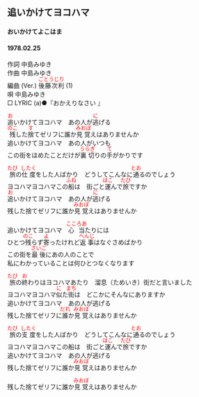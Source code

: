 <style type="text/css">
	ruby{
	    ruby-position: over;
	}
	ruby > rt{font-size: 12px;color:red;}
	p{font:16px;font-size: '楷体'}
</style>
## 追いかけてヨコハマ
#### おいかけてよこはま
#### 1978.02.25


作詞         中島みゆき  
作曲         中島みゆき  
編曲 (Ver.)  <ruby><rb>後藤次利</rb><rp>(</rp><rt>ごとうじり</rt><rp>)</rp></ruby> (1)  
唄           中島みゆき  
□ LYRIC (a)●『おかえりなさい 』  


<ruby><rb>追</rb><rp>(</rp><rt>お</rt><rp>)</rp></ruby>いかけてヨコハマ　あの人が<ruby><rb>逃</rb><rp>(</rp><rt>に</rt><rp>)</rp></ruby>げる  
<ruby><rb>残</rb><rp>(</rp><rt>のこ</rt><rp>)</rp></ruby>した<ruby><rb>捨</rb><rp>(</rp><rt>す</rt><rp>)</rp></ruby>てゼリフに誰か<ruby><rb>見覚</rb><rp>(</rp><rt>みおぼ</rt><rp>)</rp></ruby>えはありませんか  
追いかけてヨコハマ　あの人がいつも  
この街をほめたことだけが<ruby><rb>裏切</rb><rp>(</rp><rt>うらぎ</rt><rp>)</rp></ruby>りの<ruby><rb>手</rb><rp>(</rp><rt>て</rt><rp>)</rp></ruby>がかりです  
  
<ruby><rb>旅</rb><rp>(</rp><rt>たび</rt><rp>)</rp></ruby>の<ruby><rb>仕度</rb><rp>(</rp><rt>したく</rt><rp>)</rp></ruby>をした人ばかり　どうしてこんなに<ruby><rb>通</rb><rp>(</rp><rt>とお</rt><rp>)</rp></ruby>るのでしょう  
ヨコハマヨコハマこの<ruby><rb>船</rb><rp>(</rp><rt>ふね</rt><rp>)</rp></ruby>は　街ごと<ruby><rb>運</rb><rp>(</rp><rt>はこ</rt><rp>)</rp></ruby>んで<ruby><rb>旅</rb><rp>(</rp><rt>たび</rt><rp>)</rp></ruby>ですか  
<ruby><rb>追</rb><rp>(</rp><rt>お</rt><rp>)</rp></ruby>いかけてヨコハマ　あの人が<ruby><rb>逃</rb><rp>(</rp><rt>に</rt><rp>)</rp></ruby>げる  
残した捨てゼリフに誰か<ruby><rb>見覚</rb><rp>(</rp><rt>みおぼ</rt><rp>)</rp></ruby>えはありませんか  
  
追いかけてヨコハマ　<ruby><rb>心当</rb><rp>(</rp><rt>こころあ</rt><rp>)</rp></ruby>たりには  
ひとつ<ruby><rb>残</rb><rp>(</rp><rt>のこ</rt><rp>)</rp></ruby>らず<ruby><rb>寄</rb><rp>(</rp><rt>よ</rt><rp>)</rp></ruby>ったけれど<ruby><rb>返事</rb><rp>(</rp><rt>へんじ</rt><rp>)</rp></ruby>はなぐさめばかり  
この街を<ruby><rb>最後</rb><rp>(</rp><rt>さいご</rt><rp>)</rp></ruby>にあの人のことで  
私にわかっていることは何ひとつなくなります  
  
<ruby><rb>旅</rb><rp>(</rp><rt>たび</rt><rp>)</rp></ruby>の<ruby><rb>終</rb><rp>(</rp><rt>お</rt><rp>)</rp></ruby>わりはヨコハマあたり　溜息（ためいき）街だと言いました  
ヨコハマヨコハマ<ruby><rb>似</rb><rp>(</rp><rt>に</rt><rp>)</rp></ruby>た<ruby><rb>街</rb><rp>(</rp><rt>まち</rt><rp>)</rp></ruby>は　どこかにそんなにありますか  
追いかけてヨコハマ　あの人が逃げる  
残した捨てゼリフに<ruby><rb>誰</rb><rp>(</rp><rt>だれ</rt><rp>)</rp></ruby>か<ruby><rb>見覚</rb><rp>(</rp><rt>みおぼ</rt><rp>)</rp></ruby>えはありませんか  
  
<ruby><rb>旅</rb><rp>(</rp><rt>たび</rt><rp>)</rp></ruby>の<ruby><rb>支度</rb><rp>(</rp><rt>したく</rt><rp>)</rp></ruby>をした人ばかり　どうしてこんなに<ruby><rb>通</rb><rp>(</rp><rt>とお</rt><rp>)</rp></ruby>るのでしょう  
ヨコハマヨコハマこの船は　街ごと<ruby><rb>運</rb><rp>(</rp><rt>はこ</rt><rp>)</rp></ruby>んで<ruby><rb>旅</rb><rp>(</rp><rt>たび</rt><rp>)</rp></ruby>ですか  
追いかけてヨコハマ　あの人が逃げる  
残した捨てゼリフに誰か<ruby><rb>見覚</rb><rp>(</rp><rt>みおぼ</rt><rp>)</rp></ruby>えはありませんか  
  
残した捨てゼリフに誰か<ruby><rb>見覚</rb><rp>(</rp><rt>みおぼ</rt><rp>)</rp></ruby>えはありませんか  